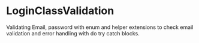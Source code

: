 # LoginClassValidation
Validating Email, password with enum and helper extensions to check email validation and error handling with do try catch blocks. 

